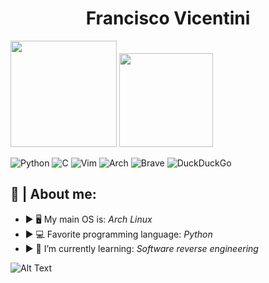 <h1 align="center">Francisco Vicentini</h1>

<div>
  <img height="170em" src="https://github-readme-stats.vercel.app/api?username=Gl4sya&show_icons=true&theme=dark&include_all_commits=true&count_private=true"/>
  <img height="150em" src="https://github-readme-stats.vercel.app/api/top-langs/?username=Gl4sya&layout=compact&langs_count=7&theme=dark"/>
</div>

![Python](https://img.shields.io/badge/python-3670A0?style=for-the-badge&logo=python&logoColor=white)
![C](https://img.shields.io/badge/c-%2300599C.svg?style=for-the-badge&logo=c&logoColor=white)
![Vim](https://img.shields.io/badge/VIM-%2311AB00.svg?style=for-the-badge&logo=vim&logoColor=white)
![Arch](https://img.shields.io/badge/Arch%20Linux-1793D1?logo=arch-linux&logoColor=fff&style=for-the-badge)
![Brave](https://img.shields.io/badge/Brave-FB542B?style=for-the-badge&logo=Brave&logoColor=white)
![DuckDuckGo](https://img.shields.io/badge/DuckDuckGo-DE5833?style=for-the-badge&logo=DuckDuckGo&logoColor=white)

## 🐧 | About me:

 - ► 🖥 My main OS is: *Arch Linux*
 - ► 💻 Favorite programming language: *Python*
 - ► 🌱 I’m currently learning: *Software reverse engineering*

![Alt Text](https://i.pinimg.com/originals/38/ca/f5/38caf5e4e66f63cd16e788dc52770dee.gif)
